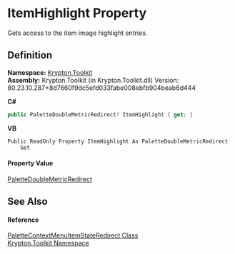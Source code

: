 # ItemHighlight Property


Gets access to the item image highlight entries.



## Definition
**Namespace:** <a href="79d2eac2-21f4-54ff-7552-b20c33c30600.md">Krypton.Toolkit</a>  
**Assembly:** Krypton.Toolkit (in Krypton.Toolkit.dll) Version: 80.23.10.287+8d7660f9dc5efd033fabe008ebfb904beab6d444

**C#**
``` C#
public PaletteDoubleMetricRedirect? ItemHighlight { get; }
```
**VB**
``` VB
Public ReadOnly Property ItemHighlight As PaletteDoubleMetricRedirect
	Get
```



#### Property Value
<a href="b79af171-58e8-a75e-5ebe-18f169ce59e8.md">PaletteDoubleMetricRedirect</a>

## See Also


#### Reference
<a href="4e1f8bb0-4cc2-8467-c1b0-9ca2a9ff06d6.md">PaletteContextMenuItemStateRedirect Class</a>  
<a href="79d2eac2-21f4-54ff-7552-b20c33c30600.md">Krypton.Toolkit Namespace</a>  
